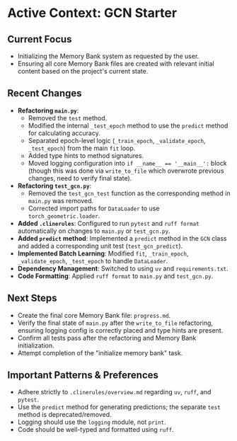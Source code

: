 # Active Context: GCN Starter

## Current Focus

-   Initializing the Memory Bank system as requested by the user.
-   Ensuring all core Memory Bank files are created with relevant initial content based on the project's current state.

## Recent Changes

-   **Refactoring `main.py`**:
    -   Removed the `test` method.
    -   Modified the internal `_test_epoch` method to use the `predict` method for calculating accuracy.
    -   Separated epoch-level logic (`_train_epoch`, `_validate_epoch`, `_test_epoch`) from the main `fit` loop.
    -   Added type hints to method signatures.
    -   Moved logging configuration into `if __name__ == '__main__':` block (though this was done via `write_to_file` which overwrote previous changes, need to verify final state).
-   **Refactoring `test_gcn.py`**:
    -   Removed the `test_gcn_test` function as the corresponding method in `main.py` was removed.
    -   Corrected import paths for `DataLoader` to use `torch_geometric.loader`.
-   **Added `.clinerules`**: Configured to run `pytest` and `ruff format` automatically on changes to `main.py` or `test_gcn.py`.
-   **Added `predict` method**: Implemented a `predict` method in the `GCN` class and added a corresponding unit test (`test_gcn_predict`).
-   **Implemented Batch Learning**: Modified `fit`, `_train_epoch`, `_validate_epoch`, `_test_epoch` to handle `DataLoader`.
-   **Dependency Management**: Switched to using `uv` and `requirements.txt`.
-   **Code Formatting**: Applied `ruff format` to `main.py` and `test_gcn.py`.

## Next Steps

-   Create the final core Memory Bank file: `progress.md`.
-   Verify the final state of `main.py` after the `write_to_file` refactoring, ensuring logging config is correctly placed and type hints are present.
-   Confirm all tests pass after the refactoring and Memory Bank initialization.
-   Attempt completion of the "initialize memory bank" task.

## Important Patterns & Preferences

-   Adhere strictly to `.clinerules/overview.md` regarding `uv`, `ruff`, and `pytest`.
-   Use the `predict` method for generating predictions; the separate `test` method is deprecated/removed.
-   Logging should use the `logging` module, not `print`.
-   Code should be well-typed and formatted using `ruff`.
